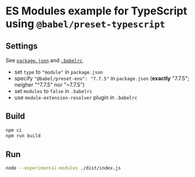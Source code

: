 # ES Modules example for TypeScript using `@babel/preset-typescript`

## Settings

See [`package.json`](./package.json) and [`.babelrc`](./.babelrc).

* set `type` to `"module"` in `package.json`
* specify `"@babel/preset-env": "7.7.5"` in `package.json` (**exactly** "7.7.5"; neigher "^7.7.5" nor "~7.7.5")
* set `modules` to `false` in `.babelrc`
* use `module-extension-resolver` plugin in `.babelrc`

## Build

```bash
npm ci
npm run build
```

## Run

```bash
node --experimental-modules ./dist/index.js
```
